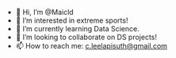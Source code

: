 - 👋 Hi, I’m @Maicld
- 👀 I’m interested in extreme sports!
- 🌱 I’m currently learning Data Science.
- 💞️ I’m looking to collaborate on DS projects!
- 📫 How to reach me: c.leelapisuth@gmail.com

<!---
Maicld/Maicld is a ✨ special ✨ repository because its `README.md` (this file) appears on your GitHub profile.
You can click the Preview link to take a look at your changes.
--->
